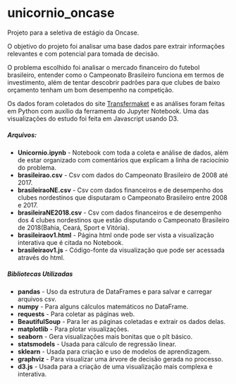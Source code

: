 # unicornio_oncase
Projeto para a seletiva de estágio da Oncase.

O objetivo do projeto foi analisar uma base dados pare extrair informações relevantes e com potencial para tomada de decisão.

O problema escolhido foi analisar o mercado financeiro do futebol brasileiro, entender como o Campeonato Brasileiro funciona em termos de investimento, além de tentar descobrir padrões para que clubes de baixo orçamento tenham um bom desempenho na competição.

Os dados foram coletados do site [Transfermaket](http://transfermarkt.com) e as análises foram feitas em Python com auxílio da ferramenta do Jupyter Notebook. Uma das visualizações do estudo foi feita em Javascript usando D3.

##### **Arquivos:**
- **Unicornio.ipynb** - Notebook com toda a coleta e análise de dados, além de estar organizado com comentários que explicam a linha de raciocínio do problema.
- **brasileirao.csv** - Csv com dados do Campeonato Brasileiro de 2008 até 2017.
- **brasileiraoNE.csv** - Csv com dados financeiros e de desempenho dos clubes nordestinos que disputaram o Campeonato Brasileiro entre 2008 e 2017.
- **brasileiraNE2018.csv** - Csv com dados financeiros e de desempenho dos 4 clubes nordestinos que estão disputando o Campeonato Brasileiro de 2018(Bahia, Ceará, Sport e Vitória).
- **brasileiraov1.html** - Página html onde pode ser vista a visualização interativa que é citada no Notebook.
- **brasileiraov1.js** - Código-fonte da visualização que pode ser acessada através do html.

##### **Bibliotecas Utilizadas**
- **pandas** - Uso da estrutura de DataFrames e para salvar e carregar arquivos csv.
- **numpy** - Para alguns cálculos matemáticos no DataFrame.
- **requests** - Para coletar as páginas web.
- **BeautifulSoup** - Para ler as páginas coletadas e extrair os dados delas.
- **matplotlib** - Para plotar visualizações.
- **seaborn** - Gera visualizações mais bonitas que o plt básico.
- **statsmodels** - Usada para cálculo de regressão linear.
- **sklearn** - Usada para criação e uso de modelos de aprendizagem.
- **graphviz** - Para visualizar uma árvore de decisão gerada no processo.
- **d3.js** - Usada para a criação de uma visualização mais complexa e interativa.
